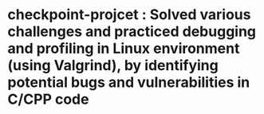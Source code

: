 # checkpoint-projcet : Solved various challenges and practiced debugging and profiling in Linux environment (using Valgrind), by identifying potential bugs and vulnerabilities in C/CPP code
